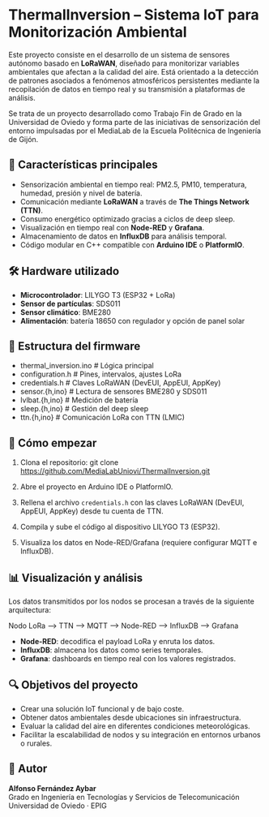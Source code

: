 # ThermalInversion – Sistema IoT para Monitorización Ambiental

Este proyecto consiste en el desarrollo de un sistema de sensores autónomo basado en **LoRaWAN**, diseñado para monitorizar variables ambientales que afectan a la calidad del aire. Está orientado a la detección de patrones asociados a fenómenos atmosféricos persistentes mediante la recopilación de datos en tiempo real y su transmisión a plataformas de análisis.

Se trata de un proyecto desarrollado como Trabajo Fin de Grado en la Universidad de Oviedo y forma parte de las iniciativas de sensorización del entorno impulsadas por el MediaLab de la Escuela Politécnica de Ingeniería de Gijón.

## 📌 Características principales

- Sensorización ambiental en tiempo real: PM2.5, PM10, temperatura, humedad, presión y nivel de batería.
- Comunicación mediante **LoRaWAN** a través de **The Things Network (TTN)**.
- Consumo energético optimizado gracias a ciclos de deep sleep.
- Visualización en tiempo real con **Node-RED** y **Grafana**.
- Almacenamiento de datos en **InfluxDB** para análisis temporal.
- Código modular en C++ compatible con **Arduino IDE** o **PlatformIO**.

## 🛠️ Hardware utilizado

- **Microcontrolador**: LILYGO T3 (ESP32 + LoRa)
- **Sensor de partículas**: SDS011
- **Sensor climático**: BME280
- **Alimentación**: batería 18650 con regulador y opción de panel solar

## 📂 Estructura del firmware

- thermal_inversion.ino       # Lógica principal
- configuration.h             # Pines, intervalos, ajustes LoRa
- credentials.h               # Claves LoRaWAN (DevEUI, AppEUI, AppKey)
- sensor.{h,ino}              # Lectura de sensores BME280 y SDS011
- lvlbat.{h,ino}              # Medición de batería
- sleep.{h,ino}               # Gestión del deep sleep
- ttn.{h,ino}                 # Comunicación LoRa con TTN (LMIC)

## 🚀 Cómo empezar

1. Clona el repositorio:
   git clone https://github.com/MediaLabUniovi/ThermalInversion.git

2. Abre el proyecto en Arduino IDE o PlatformIO.

3. Rellena el archivo `credentials.h` con las claves LoRaWAN (DevEUI, AppEUI, AppKey) desde tu cuenta de TTN.

4. Compila y sube el código al dispositivo LILYGO T3 (ESP32).

5. Visualiza los datos en Node-RED/Grafana (requiere configurar MQTT e InfluxDB).

## 📊 Visualización y análisis

Los datos transmitidos por los nodos se procesan a través de la siguiente arquitectura:

Nodo LoRa ⟶ TTN ⟶ MQTT ⟶ Node-RED ⟶ InfluxDB ⟶ Grafana

- **Node-RED**: decodifica el payload LoRa y enruta los datos.
- **InfluxDB**: almacena los datos como series temporales.
- **Grafana**: dashboards en tiempo real con los valores registrados.

## 🔍 Objetivos del proyecto

- Crear una solución IoT funcional y de bajo coste.
- Obtener datos ambientales desde ubicaciones sin infraestructura.
- Evaluar la calidad del aire en diferentes condiciones meteorológicas.
- Facilitar la escalabilidad de nodos y su integración en entornos urbanos o rurales.

## 🙋 Autor

**Alfonso Fernández Aybar**  
Grado en Ingeniería en Tecnologías y Servicios de Telecomunicación  
Universidad de Oviedo · EPIG  
